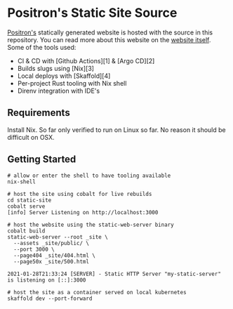 # Positron's Static Site Source

[Positron's][positron] statically generated website is hosted with the source in
this repository. You can read more about this website on the [website
itself][blog]. Some of the tools used:

* CI & CD with [Github Actions][1] & [Argo CD][2]
* Builds slugs using [Nix][3]
* Local deploys with [Skaffold][4]
* Per-project Rust tooling with Nix shell
* Direnv integration with IDE's

## Requirements

Install Nix. So far only verified to run on Linux so far. No reason it should be
difficult on OSX.

## Getting Started

```shell
# allow or enter the shell to have tooling available
nix-shell

# host the site using cobalt for live rebuilds
cd static-site
cobalt serve
[info] Server Listening on http://localhost:3000

# host the website using the static-web-server binary
cobalt build
static-web-server --root _site \
  --assets _site/public/ \
  --port 3000 \
  --page404 _site/404.html \
  --page50x _site/500.html 

2021-01-28T21:33:24 [SERVER] - Static HTTP Server "my-static-server" is listening on [::]:3000

# host the site as a container served on local kubernetes
skaffold dev --port-forward
```

[actions]: https://github.com/features/actions
[argocd]: https://argoproj.github.io/argo-cd/
[blog]: https://positron.solutions/posts/nixing-rust-into-the-cloud
[nixos]: https://nixos.org/
[positron]: https://positron.solutions
[skaffold]: https://skaffold.dev/
